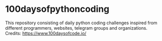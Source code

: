 # 100daysofpythoncoding
This repository consisting of daily python coding challenges inspired from different programmers, websites, telegram groups and organizations. 
Credits:
https://www.100daysofcode.io/
